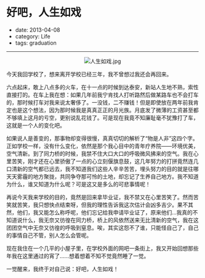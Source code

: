 # 好吧，人生如戏

- date: 2013-04-08
- category: Life
- tags: graduation

----

<p align="center"><a><img src="/media/2013/04/2629608714.jpg" alt="人生如戏.jpg" /></a></p>

今天我回学校了，想来离开学校已经三年，我不曾想过我还会再回来。

六点起床，敢上八点多的火车，在十一点的时候到达泰安，新站人生地不熟，索性直接打的。在车上我在想：如果几年前我宁肯找人打听路然后做某路车也不会打车的，那时候打车对我来说太奢侈了。一没钱，二不赚钱！但是即使放在两年前我肯定也是这个想法，因为那时候我是真真正正的月光族。月底发了微薄的工资甚至都不够填上这月的亏空，更别说乱花钱了。可是现在我竟不知廉耻毫不犹豫打了车，这就是一个人的变化吧。

如果说人是善变的，那事物却变得很慢，真真切切的解析了“物是人非”这四个字。正如学校一样，没有什么变化，依然是那个我心目中的青年疗养院——环境优美，空气清新。到了同力桥的时候，我禁不住大口大口的呼吸微风拂来的空气。我在心里苦笑，刚才还在心里骄傲了一点的心立刻偃旗息鼓，这几年努力的打拼竟然连几口清新的空气都已远去，我不知道我们这些人辛辛苦苦，埋头努力的目的就是往哪天天雾霾的地方聚拢，共同争夺那可怜的土地，却忘记了生养自己地方。我不知道为什么，谁又知道为什么呢？可是这又是多么的可悲事情呢！

再说今天我来学校的目的，竟然是回来拿毕业证，我不禁又在心里苦笑了。然而苦笑就苦笑，我只想快点结束呀，但我的理性告诉我这次估计会凶多吉少。果不其然，他们，我又能怎么称呼呢，他们忘记给我申请毕业证了，原来他们...我真的不知道说什么，我无奈又彷徨在同力桥，桥上的风依然送来无比清新的空气，我在这团团空气中无奈又彷徨的呼吸到窒息。唉，其实这怨不了谁，只能怪自己了，自己的事情自己不管，别人怎么会管呢。

现在我住在一个几平的小屋子里，在学校外面的网吧一条街上，我又开始回想那些年我在这里通过的宵了......想着想着不知不觉竟然睡了一觉。

一觉醒来，我终于对自己说：好吧，人生如戏！